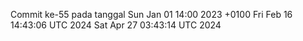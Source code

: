 Commit ke-55 pada tanggal Sun Jan 01 14:00 2023 +0100
Fri Feb 16 14:43:06 UTC 2024
Sat Apr 27 03:43:14 UTC 2024
